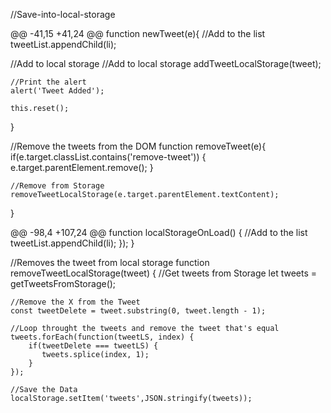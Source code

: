 //Save-into-local-storage

@@ -41,15 +41,24 @@ function newTweet(e){
    //Add to the list
    tweetList.appendChild(li);

//Add to local storage
    //Add to local storage
    addTweetLocalStorage(tweet);

    //Print the alert
    alert('Tweet Added');

    this.reset();

}

//Remove the tweets from the DOM
function removeTweet(e){
    if(e.target.classList.contains('remove-tweet')) {
        e.target.parentElement.remove();
    }

    //Remove from Storage
    removeTweetLocalStorage(e.target.parentElement.textContent);

}

@@ -98,4 +107,24 @@ function localStorageOnLoad() {
    //Add to the list
    tweetList.appendChild(li);
    });
}

//Removes the tweet from local storage
function removeTweetLocalStorage(tweet) {
    //Get tweets from Storage
    let tweets = getTweetsFromStorage();

    //Remove the X from the Tweet
    const tweetDelete = tweet.substring(0, tweet.length - 1);

    //Loop throught the tweets and remove the tweet that's equal
    tweets.forEach(function(tweetLS, index) {
        if(tweetDelete === tweetLS) {
           tweets.splice(index, 1);
        }
    });

    //Save the Data
    localStorage.setItem('tweets',JSON.stringify(tweets));

